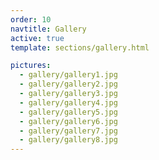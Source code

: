 ```yaml
---
order: 10
navtitle: Gallery
active: true
template: sections/gallery.html

pictures:
  - gallery/gallery1.jpg
  - gallery/gallery2.jpg
  - gallery/gallery3.jpg
  - gallery/gallery4.jpg
  - gallery/gallery5.jpg
  - gallery/gallery6.jpg
  - gallery/gallery7.jpg
  - gallery/gallery8.jpg
---
```

